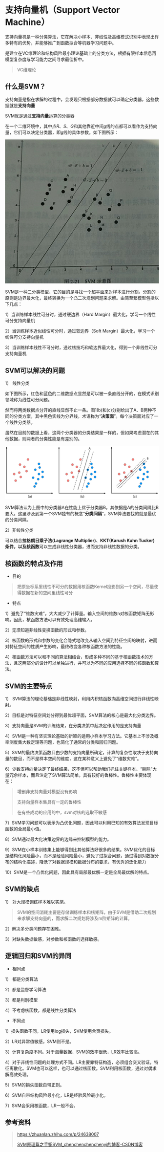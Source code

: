 # 支持向量机（Support Vector Machine）

支持向量机是一种分类算法，它在解决小样本、非线性及高维模式识别中表现出许多特有的优势，并能够推广到函数拟合等机器学习问题中。

是建立在VC维理论和结构风险最小理论基础上的分类方法，根据有限样本信息再模型复杂度与学习能力之间寻求最佳折中。

> VC维理论
>
> 

## 什么是SVM？

支持向量是指在求解的过程中，会发现只根据部分数据就可以确定分类器，这些数据就是**支持向量**

SVM就是通过**支持向量**运算的分类器

在一个二维环境中，其中点$R$、$S$、$G$和其他靠近中间$g$线的点都可以看作为支持向量，它们可以决定分类器，即$g$线的具体参数。如下图所示：

![](imgs/SVM_sketch_map.jpg)

SVM是一种二分类模型，它的目的是寻找一个超平面来对样本进行分割。分割的原则是边界最大化，最终转换为一个凸二次规划问题来求解。由简至繁模型包括以下几点：

1）当训练样本线性可分时，通过硬边界（Hard Margin）最大化，学习一个线性可分支持向量机

2）当训练样本近似线性可分时，通过软边界（Soft Margin）最大化，学习一个线性可分支持向量机

3）当训练样本线性不可分时，通过核技巧和软边界最大化，得到一个非线性可分支持向量机



## SVM可以解决的问题

1） 线性分类

如下图所示，红色和蓝色的二维数据点显然是可以被一条直线分开的，在模式识别领域称为线性可分问题。

然而将两类数据点分开的直线显然不止一条。图1(b)和(c)分别给出了A、B两种不同的分类方案，其中黑色实线为分界线，术语称为“**决策面**”。每个决策面对应了一个线性分类器。

虽然在目前的数据上看，这两个分类器的分类结果是一样的，但如果考虑潜在的其他数据，则两者的分类性能是有差别的。

![](imgs/binary_problem.jpg)

SVM算法认为上图中的分类器A在性能上优于分类器B，其依据是A的分类间隔比B要大。这里涉及到第一个SVM独有的概念“**分类间隔**”，SVM算法要找的就是最优的分类间隔。

2）非线性分类

可以结合**拉格朗日乘子法(Lagrange Multiplier)**、**KKT(Karush Kuhn Tucker)**条件，以及**核函数**可以生成非线性分类器，进而支持非线性数据的分类。

## 核函数的特点及作用

*   目的

>   把原坐标系里线性不可分的数据用核函数Kernel投影到另一个空间，尽量使得数据在新的空间里线性可分

*   特点

1）避免了“维数灾难”，大大减少了计算量。输入空间的维数n对核函数矩阵无影响。因此，核函数方法可以有效处理高维输入。

2）无须知道非线性变换函数的形式和参数。

3）核函数的形式和参数的变化会隐式地改变从输入空间到特征空间的映射，进而对特征空间的性质产生影响，最终改变各种核函数方法的性能。

4）核函数方法可以和不同的算法相结合，形成多种不同的基于核函数技术的方法，且这两部分的设计可以单独进行，并可以为不同的应用选择不同的核函数和算法。

## SVM的主要特点

1） SVM算法的理论基础是非线性映射，利用内积核函数向高维空间进行非线性映射。

2）目标是对特征空间划分得到最优超平面，SVM算法的核心是最大化分类边界。

3）支持向量是SVM的训练结果，在分类决策中起决定作用的是支持向量

4）SVM是一种有坚实理论基础的新颖的适用小样本学习方法。它基本上不涉及概率测度集大数定理等问题，也简化了通常的分类和回归问题。

5）SVM的最终决策函数只由少数的支持向量所确定，计算的复杂性取决于支持向量的数目，而不是样本空间的维度，这在某种意义上避免了“维数灾难”。

6）少数支持向量决定了最终结果，这不但可以帮助我们抓住关键样本、“剔除”大量冗余样本，而且注定了SVM算法简单，具有较好的鲁棒性。鲁棒性主要体现在：

>   增删非支持向量对模型没有影响
>
>   支持向量样本集具有一定的鲁棒性
>
>   在有些成功的应用的中，svm对核的选取不敏感

7）SVM学习问题可以表示为凸优化问题，因此可以利用已知的有效算法发现目标函数的全局最小值。

8）SVM通过最大化决策边界的边缘来控制模型的能力。

9）SVM在小样本训练集上能够得到比其他算法好很多的结果。SVM优化的目标是结构化风险最小，而不是经验风险最小，避免了过拟合问题，通过得到对数据分布的结构化描述，降低了对数据规模和数据分布的要求，有优秀的泛化能力

10）SVM是一个凸优化问题，因此具有局部最优解一定是全局最优解的特点。

## SVM的缺点

1） 对大规模训练样本难以实施。

>   SVM的空间消耗主要是存储训练样本和核矩阵，由于SVM是借助二次规划来求解支持向量的，而求解二次规划将涉及m阶矩阵的计算。

2）解决多分类问题存在困难。

3）对缺失数据敏感，对参数和核函数的选择敏感。

## 逻辑回归和SVM的异同

*   相同点

1） 都是分类算法

2）都是监督学习算法

3）都是判别模型

4）不考虑核函数，都是线性分类算法

*   不同点

1）损失函数不同，LR使用log损失，SVM使用合页损失。

2）LR对异常值敏感，SVM则不是。

3）计算复杂度不同。对于海量数据，SVM的效率很低，LR效率比较高。

4）对于非线性问题的处理方式不同。LR主要靠特征构造，必须组合交叉验证，特征离散化。SVM也可以这样，也可以通过核函数。SVM利用核函数，通过对偶求解高效处理。

5）SVM的损失函数自带正则。

6）SVM自带结构风险最小化，LR是经验风险最小化。

7）SVM会采用核函数，LR一般不会。



## 参考资料

>   https://zhuanlan.zhihu.com/p/24638007
>
>   [SVM原理篇之手撕SVM_chenchenchenchenyi的博客-CSDN博客](https://blog.csdn.net/weixin_39605679/article/details/81170300)